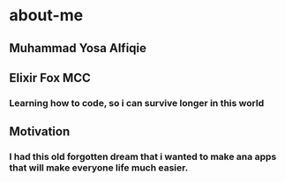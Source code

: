 # about-me

## Muhammad Yosa Alfiqie
## Elixir Fox MCC
### Learning how to code, so i can survive longer in this world

## Motivation
### I had this old forgotten dream that i wanted to make ana apps that will make everyone life much easier.


